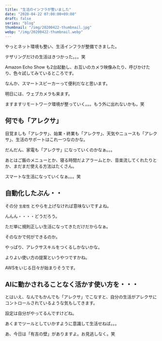 ```yaml
---
title: "生活のインフラが整いました"
date: "2020-04-22 07:00:00+09:00"
draft: false
series: "blog"
thumbnail: "/img/20200422-thumbnail.jpg"
webp: "/img/20200422-thumbnail.webp"
---
```


やっとネット環境も整い、生活インフラが整備できました。

テザリングだけの生活はきつかった。。。笑

Amazon Echo Show も2台起動し、お互いのカメラ映像みたり、呼びかけたり、色々試してみているところです。

なんか、スマートスピーカーって便利だなと思います。

明日には、ウェブカメラも来ます。

ますますリモートワーク環境が整っていく。。。もう外に出れないかも。笑

## 何でも「アレクサ」

目覚ましも「アレクサ」、始業・終業も「アレクサ」、天気やニュースも「アレクサ」、生活のサポートはこれ一つなのかな。

だんだん、家電も「アレクサ」になっていくのかなぁ。。。

あとはご飯のメニューとか、寝る時間だよアラームとか、音楽流してくれたりとか、まだまだ使える方法はたくさん。

スマートな生活になっていくなぁ。。。笑

## 自動化したぶん・・

その分 `生産性` とやらを上げなければ意味ないですよね。

んんん・・・・どうだろう。

ただ単に規則正しい生活になってきただけだからなぁ。

そのなかで何ができるのか。

やっぱり、アレクサスキルをつくるしかないかな。

よりよい使い方の提案というやつですかね。

AWSをいじる日々が始まりそうです。

## AIに動かされることなく活かす使い方を・・・

とはいえ、なんでもかんでも「アレクサ」でこなすと、自分の生活がアレクサにコントロールされているような気もしてきます。

設定は自分がやってるんですけどね。

あくまでツールとしていかすように意識して生活せねば。。。

あ、今日は「有吉の壁」がありますよ。お見逃しなく。笑
